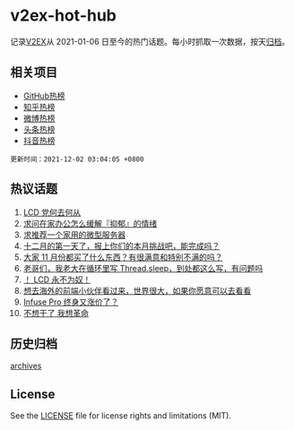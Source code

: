 # v2ex-hot-hub

 记录[V2EX](https://www.v2ex.com/)从 2021-01-06 日至今的热门话题。每小时抓取一次数据，按天[归档](archives)。
 
 ## 相关项目

- [GitHub热榜](https://github.com/snaildev/github-hot-hub)
- [知乎热榜](https://github.com/snaildev/zhihu-hot-hub)
- [微博热榜](https://github.com/snaildev/weibo-hot-hub)
- [头条热榜](https://github.com/snaildev/toutiao-hot-hub)
- [抖音热榜](https://github.com/snaildev/douyin-hot-hub)


 `更新时间：2021-12-02 03:04:05 +0800`

## 热议话题

1. [LCD 党何去何从](https://www.v2ex.com/t/819189)
1. [求问在家办公怎么缓解『抑郁』的情绪](https://www.v2ex.com/t/819336)
1. [求推荐一个家用的微型服务器](https://www.v2ex.com/t/819222)
1. [十二月的第一天了，报上你们的本月挑战吧，能完成吗？](https://www.v2ex.com/t/819220)
1. [大家 11 月份都买了什么东西？有很满意和特别不满的吗？](https://www.v2ex.com/t/819223)
1. [老哥们，我老大在循环里写 Thread.sleep，到处都这么写，有问题吗](https://www.v2ex.com/t/819192)
1. [！ LCD 永不为奴！](https://www.v2ex.com/t/819312)
1. [想去海外的前端小伙伴看过来，世界很大，如果你愿意可以去看看](https://www.v2ex.com/t/819329)
1. [Infuse Pro 终身又涨价了？](https://www.v2ex.com/t/819279)
1. [不想干了 我想革命](https://www.v2ex.com/t/819306)

## 历史归档

[archives](archives)

## License

See the [LICENSE](LICENSE) file for license rights and limitations (MIT).
